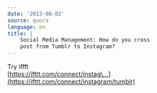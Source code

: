 ```yaml
---
date: '2013-08-02'
source: quora
language: en
title: |
    Social Media Management: How do you cross
    post from Tumblr to Instagram?
---
```


Try iffft\
[https://ifttt.com/connect/instag\...](https://ifttt.com/connect/instagram/tumblr)
